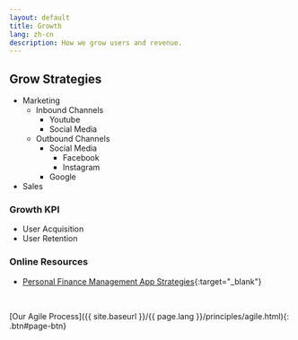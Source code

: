 ```yaml
---
layout: default
title: Growth
lang: zh-cn
description: How we grow users and revenue.
---
```




## Grow Strategies

* Marketing
	* Inbound Channels
		* Youtube
		* Social Media
	* Outbound Channels
		* Social Media
			* Facebook
			* Instagram
		* Google
* Sales

### Growth KPI

* User Acquisition
* User Retention

### Online Resources

* [Personal Finance Management App Strategies](https://www.cbinsights.com/research/personal-finance-apps-strategies/){:target="_blank"}

<br>

[Our Agile Process]({{ site.baseurl }}/{{ page.lang }}/principles/agile.html){: .btn#page-btn}